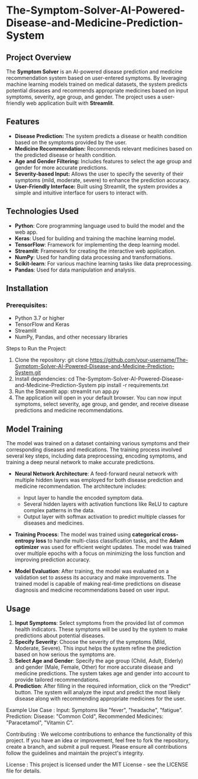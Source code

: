# The-Symptom-Solver-AI-Powered-Disease-and-Medicine-Prediction-System

## Project Overview
The **Symptom Solver** is an AI-powered disease prediction and medicine recommendation system based on user-entered symptoms. By leveraging machine learning models trained on medical datasets, the system predicts potential diseases and recommends appropriate medicines based on input symptoms, severity, age group, and gender. The project uses a user-friendly web application built with **Streamlit**.

## Features
- **Disease Prediction:** The system predicts a disease or health condition based on the symptoms provided by the user.
- **Medicine Recommendation:** Recommends relevant medicines based on the predicted disease or health condition.
- **Age and Gender Filtering:** Includes features to select the age group and gender for more accurate predictions.
- **Severity-based Input:** Allows the user to specify the severity of their symptoms (mild, moderate, severe) to enhance the prediction accuracy.
- **User-Friendly Interface:** Built using Streamlit, the system provides a simple and intuitive interface for users to interact with.

## Technologies Used
- **Python**: Core programming language used to build the model and the web app.
- **Keras**: Used for building and training the machine learning model.
- **TensorFlow**: Framework for implementing the deep learning model.
- **Streamlit**: Framework for creating the interactive web application.
- **NumPy**: Used for handling data processing and transformations.
- **Scikit-learn**: For various machine learning tasks like data preprocessing.
- **Pandas**: Used for data manipulation and analysis.

## Installation

### Prerequisites:
- Python 3.7 or higher
- TensorFlow and Keras
- Streamlit
- NumPy, Pandas, and other necessary libraries

Steps to Run the Project:
1) Clone the repository: 
git clone https://github.com/your-username/The-Symptom-Solver-AI-Powered-Disease-and-Medicine-Prediction-System.git
2) Install dependencies:
cd The-Symptom-Solver-AI-Powered-Disease-and-Medicine-Prediction-System
pip install -r requirements.txt
3) Run the Streamlit app:
streamlit run app.py
4) The application will open in your default browser. You can now input symptoms, select severity, age group, and gender, and receive disease predictions and medicine recommendations.

## Model Training

The model was trained on a dataset containing various symptoms and their corresponding diseases and medications. The training process involved several key steps, including data preprocessing, encoding symptoms, and training a deep neural network to make accurate predictions.

- **Neural Network Architecture**: A feed-forward neural network with multiple hidden layers was employed for both disease prediction and medicine recommendation. The architecture includes:
  - Input layer to handle the encoded symptom data.
  - Several hidden layers with activation functions like ReLU to capture complex patterns in the data.
  - Output layer with softmax activation to predict multiple classes for diseases and medicines.

- **Training Process**: The model was trained using **categorical cross-entropy loss** to handle multi-class classification tasks, and the **Adam optimizer** was used for efficient weight updates. The model was trained over multiple epochs with a focus on minimizing the loss function and improving prediction accuracy.

- **Model Evaluation**: After training, the model was evaluated on a validation set to assess its accuracy and make improvements. The trained model is capable of making real-time predictions on disease diagnosis and medicine recommendations based on user input.

## Usage

1. **Input Symptoms**: Select symptoms from the provided list of common health indicators. These symptoms will be used by the system to make predictions about potential diseases.
2. **Specify Severity**: Choose the severity of the symptoms (Mild, Moderate, Severe). This input helps the system refine the prediction based on how serious the symptoms are.
3. **Select Age and Gender**: Specify the age group (Child, Adult, Elderly) and gender (Male, Female, Other) for more accurate disease and medicine predictions. The system takes age and gender into account to provide tailored recommendations.
4. **Prediction**: After filling in the required information, click on the “Predict” button. The system will analyze the input and predict the most likely disease along with recommending appropriate medicines for the user.
   
Example Use Case :
Input: Symptoms like "fever", "headache", "fatigue".
Prediction: Disease: "Common Cold", Recommended Medicines: "Paracetamol", "Vitamin C".

Contributing :
We welcome contributions to enhance the functionality of this project. If you have an idea or improvement, feel free to fork the repository, create a branch, and submit a pull request. Please ensure all contributions follow the guidelines and maintain the project's integrity.

License : 
This project is licensed under the MIT License - see the LICENSE file for details.
